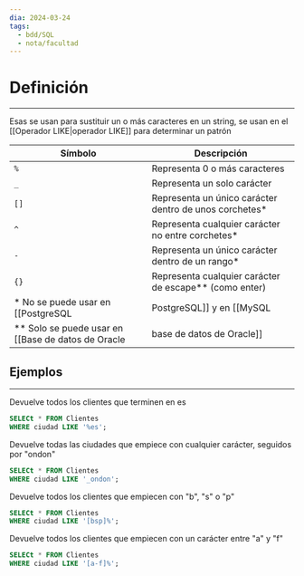 ```yaml
---
dia: 2024-03-24
tags:
  - bdd/SQL
  - nota/facultad
---
```

# Definición
---
Esas se usan para sustituir un o más caracteres en un string, se usan en el [[Operador LIKE|operador LIKE]] para determinar un patrón

| Símbolo | Descripción                                            |
| ------- | ------------------------------------------------------ |
| `%`     | Representa 0 o más caracteres                          |
| `_`     | Representa un solo carácter                            |
| `[]`    | Representa un único carácter dentro de unos corchetes* |
| `^`     | Representa cualquier carácter no entre corchetes*      |
| `-`     | Representa un único carácter dentro de un rango*       |
| `{}`    | Representa cualquier carácter de escape** (como enter) |
\* No se puede usar en [[PostgreSQL|PostgreSQL]] y en [[MySQL|MySQL]]
\*\* Solo se puede usar en [[Base de datos de Oracle|base de datos de Oracle]]

## Ejemplos
---
Devuelve todos los clientes que terminen en es
```SQL
SELECt * FROM Clientes
WHERE ciudad LIKE '%es';
```

Devuelve todas las ciudades que empiece con cualquier carácter, seguidos por "ondon"
```SQL
SELECt * FROM Clientes
WHERE ciudad LIKE '_ondon';
```

Devuelve todos los clientes que empiecen con "b", "s" o "p"
```SQL
SELECt * FROM Clientes
WHERE ciudad LIKE '[bsp]%';
```

Devuelve todos los clientes que empiecen con un carácter entre "a" y "f"
```SQL
SELECt * FROM Clientes
WHERE ciudad LIKE '[a-f]%';
```

